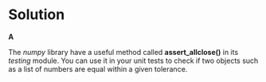 # Solution

**A**

The *numpy* library have a useful method called **assert_allclose()** in its *testing* module. You can use it in your unit tests to check if two objects such as a
list of numbers are equal within a given tolerance.
